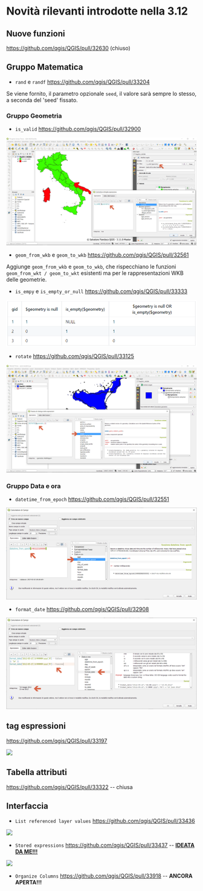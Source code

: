 # Novità rilevanti introdotte nella 3.12

## Nuove funzioni

https://github.com/qgis/QGIS/pull/32630 (chiuso)

## Gruppo Matematica

- `rand` e `randf` https://github.com/qgis/QGIS/pull/33204

Se viene fornito, il parametro opzionale `seed`, il valore sarà sempre lo stesso, a seconda del 'seed' fissato.

### Gruppo Geometria

- `is_valid` https://github.com/qgis/QGIS/pull/32900

![screen](./img/novita_312/image01.png)

- `geom_from_wkb` e `geom_to_wkb` https://github.com/qgis/QGIS/pull/32561

Aggiunge `geom_from_wkb` e `geom_to_wkb`, che rispecchiano le funzioni `geom_from_wkt / geom_to_wkt` esistenti ma per le rappresentazioni WKB delle geometrie.

- `is_empy` e `is_empty_or_null` https://github.com/qgis/QGIS/pull/33333

![screen](./img/novita_312/image02.png)

- `rotate` https://github.com/qgis/QGIS/pull/33125

![screen](./img/novita_312/image03.png)

### Gruppo Data e ora

- `datetime_from_epoch` https://github.com/qgis/QGIS/pull/32551

![screen](./img/novita_312/image04.png)

- `format_date` https://github.com/qgis/QGIS/pull/32908

![screen](./img/novita_312/image05.png)

## tag espressioni

https://github.com/qgis/QGIS/pull/33197

![](https://user-images.githubusercontent.com/28384354/70033165-2dcb9c00-15af-11ea-98a9-3a4305dd9180.gif)

## Tabella attributi

https://github.com/qgis/QGIS/pull/33322 -- chiusa

## Interfaccia

- `List referenced layer values` https://github.com/qgis/QGIS/pull/33436

![](https://user-images.githubusercontent.com/28384354/70978774-ab63d180-20b0-11ea-901b-d51d44fa8fa4.gif)

- `Stored expressions` https://github.com/qgis/QGIS/pull/33437 -- [**IDEATA DA ME!!!**](https://pigrecoinfinito.com/2019/12/14/field-calc-di-qgis-save-expressions-crowdfunding/)

![](https://user-images.githubusercontent.com/142164/70983414-faae0000-20b8-11ea-9f25-14b338d4c680.gif)

- `Organize Columns` https://github.com/qgis/QGIS/pull/33918 -- **ANCORA APERTA!!!**